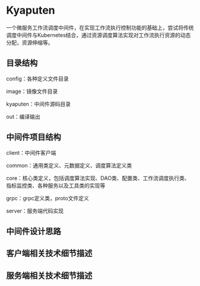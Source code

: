 # Kyaputen

一个微服务工作流调度中间件，在实现工作流执行控制功能的基础上，尝试将传统调度中间件与Kubernetes结合，通过资源调度算法实现对工作流执行资源的动态分配，资源伸缩等。



## 目录结构

config：各种定义文件目录

image：镜像文件目录

kyaputen：中间件源码目录

out：编译输出



## 中间件项目结构

client：中间件客户端

common：通用类定义、元数据定义、调度算法定义类

core：核心类定义，包括调度算法实现、DAO类、配置类、工作流调度执行类、指标监控类、各种服务以及工具类的实现等

grpc：grpc定义类，proto文件定义

server：服务端代码实现



## 中间件设计思路



## 客户端相关技术细节描述



## 服务端相关技术细节描述





